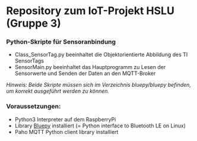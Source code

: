 # Repository zum IoT-Projekt HSLU (Gruppe 3)


### Python-Skripte für Sensoranbindung

- Class_SensorTag.py beeinhaltet die Objektorientierte Abbildung des TI SensorTags
- SensorMain.py beeinhaltet das Hauptprogramm zu Lesen der Sensorwerte und Senden der Daten an den MQTT-Broker

*Hinweis: Beide Skripte müssen sich im Verzeichnis bluepy/bluepy befinden, um korrekt ausgeführt werden zu können.*

### Voraussetzungen:

- Python3 Interpreter auf dem RaspberryPi
- Library [Bluepy](https://github.com/IanHarvey/bluepy) installiert (= Python interface to Bluetooth LE on Linux)
- Paho MQTT Python client library installiert
